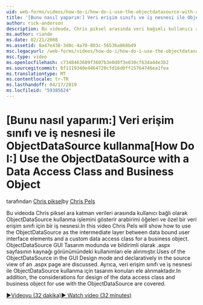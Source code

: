 ```yaml
---
uid: web-forms/videos/how-do-i/how-do-i-use-the-objectdatasource-with-a-data-access-class-and-business-object
title: '[Bunu nasıl yaparım:] Veri erişim sınıfı ve iş nesnesi ile ObjectDataSource kullanma | Microsoft Docs'
author: rick-anderson
description: Bu videoda, Chris piksel arasında veri bağımlı kullanıcı arabirimi öğeleri ve özel bir veri hesabı ara katman olarak ObjectDataSource kullanma gösterilir...
ms.author: riande
ms.date: 02/21/2008
ms.assetid: 8a47e438-3d8c-4a70-803c-56536a868bd9
msc.legacyurl: /web-forms/videos/how-do-i/how-do-i-use-the-objectdatasource-with-a-data-access-class-and-business-object
msc.type: video
ms.openlocfilehash: c7348463689f3607b3e0d8f3e830cf634a44e3b2
ms.sourcegitcommit: 0f1119340e4464720cfd16d0ff15764746ea1fea
ms.translationtype: MT
ms.contentlocale: tr-TR
ms.lasthandoff: 04/17/2019
ms.locfileid: "59385624"
---
```

# <a name="how-do-i-use-the-objectdatasource-with-a-data-access-class-and-business-object"></a><span data-ttu-id="e99bb-103">[Bunu nasıl yaparım:] Veri erişim sınıfı ve iş nesnesi ile ObjectDataSource kullanma</span><span class="sxs-lookup"><span data-stu-id="e99bb-103">[How Do I:] Use the ObjectDataSource with a Data Access Class and Business Object</span></span>

<span data-ttu-id="e99bb-104">tarafından [Chris piksel](https://twitter.com/chrispels)</span><span class="sxs-lookup"><span data-stu-id="e99bb-104">by [Chris Pels](https://twitter.com/chrispels)</span></span>

<span data-ttu-id="e99bb-105">Bu videoda Chris piksel ara katman verileri arasında kullanıcı bağlı olarak ObjectDataSource kullanma işlemini gösterir arabirimi öğeleri ve özel bir veri erişim sınıfı için bir iş nesnesi.</span><span class="sxs-lookup"><span data-stu-id="e99bb-105">In this video Chris Pels will show how to use the ObjectDataSource as the intermediate layer between data bound user interface elements and a custom data access class for a business object.</span></span> <span data-ttu-id="e99bb-106">ObjectDataSource GUI Tasarım modunda ve bildirimli olarak .aspx sayfasının kaynağı görünümündeki kullanımları ele alınmıştır.</span><span class="sxs-lookup"><span data-stu-id="e99bb-106">Uses of the ObjectDataSource in the GUI Design mode and declaratively in the source view of an .aspx page are discussed.</span></span> <span data-ttu-id="e99bb-107">Ayrıca, veri erişim sınıfı ve iş nesnesi ile ObjectDataSource kullanma için tasarım konuları ele alınmaktadır.</span><span class="sxs-lookup"><span data-stu-id="e99bb-107">In addition, the considerations for design of the data access class and business object for use with the ObjectDataSource are covered.</span></span>

[<span data-ttu-id="e99bb-108">&#9654;Videoyu (32 dakika)</span><span class="sxs-lookup"><span data-stu-id="e99bb-108">&#9654; Watch video (32 minutes)</span></span>](https://channel9.msdn.com/Blogs/ASP-NET-Site-Videos/how-do-i-use-the-objectdatasource-with-a-data-access-class-and-business-object)
